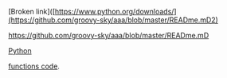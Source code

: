 [Broken link]([https://www.python.org/downloads/](https://github.com/groovy-sky/aaa/blob/master/READme.mD2)

https://github.com/groovy-sky/aaa/blob/master/READme.mD

[Python](https://www.python.org/downloads/)

[functions code](https://github.com/groovy-sky/what-is-my-ip).

